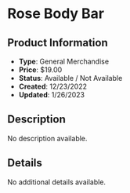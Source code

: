# Rose Body Bar

## Product Information
- **Type**: General Merchandise
- **Price**: $19.00
- **Status**: Available / Not Available
- **Created**: 12/23/2022
- **Updated**: 1/26/2023

## Description
No description available.



## Details
No additional details available.
